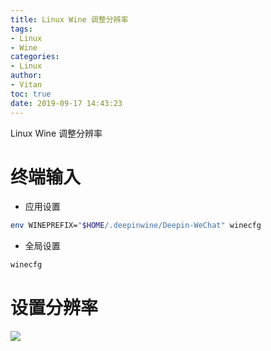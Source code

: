 ```yaml
---
title: Linux Wine 调整分辨率
tags:
- Linux
- Wine
categories:
- Linux
author:
- Vitan
toc: true
date: 2019-09-17 14:43:23
---
```


Linux Wine 调整分辨率
<!--more-->

# 终端输入
- 应用设置

```bash
env WINEPREFIX="$HOME/.deepinwine/Deepin-WeChat" winecfg
```

- 全局设置

```bash
winecfg
```

# 设置分辨率

![](https://cdn.jsdelivr.net/gh/ivitan/Picture@master/images/wine-dpi.png)